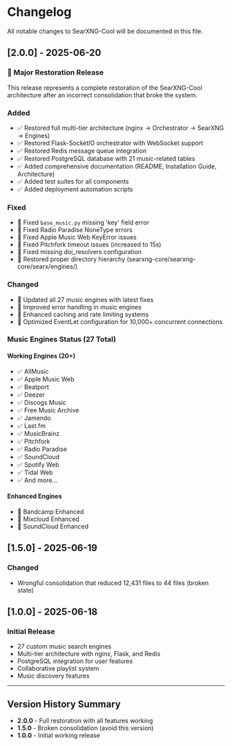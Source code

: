 # Changelog

All notable changes to SearXNG-Cool will be documented in this file.

## [2.0.0] - 2025-06-20

### 🎉 Major Restoration Release

This release represents a complete restoration of the SearXNG-Cool architecture after an incorrect consolidation that broke the system.

### Added
- ✅ Restored full multi-tier architecture (nginx → Orchestrator → SearXNG → Engines)
- ✅ Restored Flask-SocketIO orchestrator with WebSocket support
- ✅ Restored Redis message queue integration
- ✅ Restored PostgreSQL database with 21 music-related tables
- ✅ Added comprehensive documentation (README, Installation Guide, Architecture)
- ✅ Added test suites for all components
- ✅ Added deployment automation scripts

### Fixed
- 🔧 Fixed `base_music.py` missing 'key' field error
- 🔧 Fixed Radio Paradise NoneType errors
- 🔧 Fixed Apple Music Web KeyError issues
- 🔧 Fixed Pitchfork timeout issues (increased to 15s)
- 🔧 Fixed missing doi_resolvers configuration
- 🔧 Restored proper directory hierarchy (searxng-core/searxng-core/searx/engines/)

### Changed
- 📝 Updated all 27 music engines with latest fixes
- 📝 Improved error handling in music engines
- 📝 Enhanced caching and rate limiting systems
- 📝 Optimized EventLet configuration for 10,000+ concurrent connections

### Music Engines Status (27 Total)
#### Working Engines (20+)
- ✅ AllMusic
- ✅ Apple Music Web
- ✅ Beatport
- ✅ Deezer
- ✅ Discogs Music
- ✅ Free Music Archive
- ✅ Jamendo
- ✅ Last.fm
- ✅ MusicBrainz
- ✅ Pitchfork
- ✅ Radio Paradise
- ✅ SoundCloud
- ✅ Spotify Web
- ✅ Tidal Web
- ✅ And more...

#### Enhanced Engines
- 🔄 Bandcamp Enhanced
- 🔄 Mixcloud Enhanced
- 🔄 SoundCloud Enhanced

## [1.5.0] - 2025-06-19

### Changed
- Wrongful consolidation that reduced 12,431 files to 44 files (broken state)

## [1.0.0] - 2025-06-18

### Initial Release
- 27 custom music search engines
- Multi-tier architecture with nginx, Flask, and Redis
- PostgreSQL integration for user features
- Collaborative playlist system
- Music discovery features

---

## Version History Summary

- **2.0.0** - Full restoration with all features working
- **1.5.0** - Broken consolidation (avoid this version)
- **1.0.0** - Initial working release